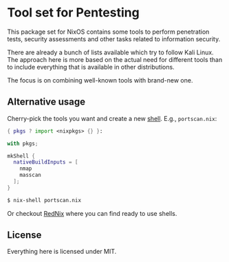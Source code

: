 # Tool set for Pentesting

This package set for NixOS contains some tools to perform penetration
tests, security assessments and other tasks related to information security.

There are already a bunch of lists available which try to follow Kali Linux.
The approach here is more based on the actual need for different tools than
to include everything that is available in other distributions.

The focus is on combining well-known tools with brand-new one.

## Alternative usage

Cherry-pick the tools you want and create a new [shell](https://nixos.wiki/wiki/Development_environment_with_nix-shell). E.g., `portscan.nix`:

```nix
{ pkgs ? import <nixpkgs> {} }:

with pkgs;

mkShell {
  nativeBuildInputs = [
    nmap
    masscan
  ];
}
```

```bash
$ nix-shell portscan.nix
````

Or checkout [RedNix](https://github.com/redcode-labs/RedNix) where you can find ready to use shells.

## License

Everything here is licensed under MIT.
